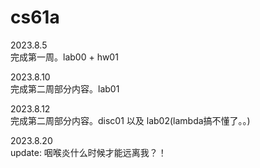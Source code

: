 # cs61a

2023.8.5  
完成第一周。lab00 + hw01

2023.8.10  
完成第二周部分内容。lab01

2023.8.12  
完成第二周部分内容。disc01 以及 lab02(lambda搞不懂了。。)

2023.8.20  
update: 咽喉炎什么时候才能远离我？！
